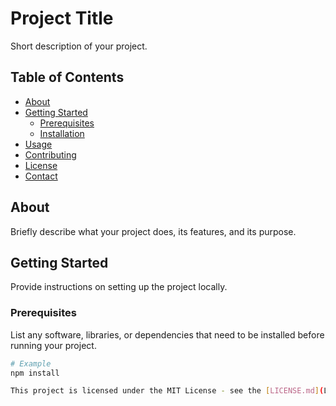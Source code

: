 # Project Title

Short description of your project.

## Table of Contents

- [About](#about)
- [Getting Started](#getting-started)
  - [Prerequisites](#prerequisites)
  - [Installation](#installation)
- [Usage](#usage)
- [Contributing](#contributing)
- [License](#license)
- [Contact](#contact)

## About

Briefly describe what your project does, its features, and its purpose.

## Getting Started

Provide instructions on setting up the project locally.

### Prerequisites

List any software, libraries, or dependencies that need to be installed before running your project.

```bash
# Example
npm install

This project is licensed under the MIT License - see the [LICENSE.md](LICENSE.md) file for details.
